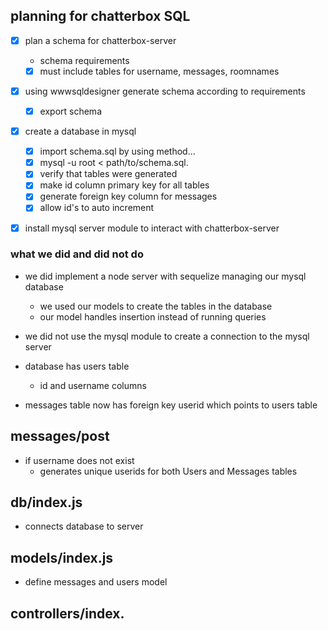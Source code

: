 ## planning for chatterbox SQL

- [x] plan a schema for chatterbox-server
  -  schema requirements
   - [x] must include tables for username, messages, roomnames
- [x] using wwwsqldesigner generate schema according to requirements
  - [x] export schema
- [x] create a database in mysql
  - [x] import schema.sql by using method...
  - [x] mysql -u root < path/to/schema.sql.
  - [x] verify that tables were generated
  - [x] make id column primary key for all tables
  - [x] generate foreign key column for messages
  - [x] allow id's to auto increment
- [x] install mysql server module to interact with chatterbox-server


### what we did and did not do
- we did implement a node server with sequelize managing our mysql database
  - we used our models to create the tables in the database
  - our model handles insertion instead of running queries
- we did not use the mysql module to create a connection to the mysql server

- database has users table
  - id and username columns
- messages table now has foreign key userid which points to users table

## messages/post
- if username does not exist
  - generates unique userids for both Users and Messages tables


## db/index.js 
- connects database to server

## models/index.js 
- define messages and users model 

## controllers/index.
